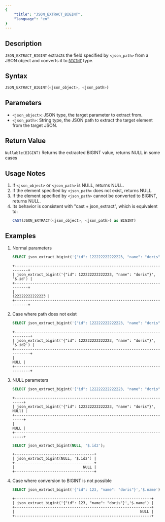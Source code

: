 ```yaml
---
{
    "title": "JSON_EXTRACT_BIGINT",
    "language": "en"
}
---
```


## Description
`JSON_EXTRACT_BIGINT` extracts the field specified by `<json_path>` from a JSON object and converts it to [`BIGINT`](../../../basic-element/sql-data-types/numeric/BIGINT.md) type.

## Syntax
```sql
JSON_EXTRACT_BIGINT(<json_object>, <json_path>)
```

## Parameters
- `<json_object>`: JSON type, the target parameter to extract from.
- `<json_path>`: String type, the JSON path to extract the target element from the target JSON.

## Return Value
`Nullable(BIGINT)` Returns the extracted BIGINT value, returns NULL in some cases

## Usage Notes
1. If `<json_object>` or `<json_path>` is NULL, returns NULL.
2. If the element specified by `<json_path>` does not exist, returns NULL.
3. If the element specified by `<json_path>` cannot be converted to BIGINT, returns NULL.
4. Its behavior is consistent with "cast + json_extract", which is equivalent to:
    ```sql
    CAST(JSON_EXTRACT(<json_object>, <json_path>) as BIGINT)
    ```

## Examples
1. Normal parameters
    ```sql
    SELECT json_extract_bigint('{"id": 122222222222223, "name": "doris"}', '$.id');
    ```
    ```text
    +-------------------------------------------------------------------------+
    | json_extract_bigint('{"id": 122222222222223, "name": "doris"}', '$.id') |
    +-------------------------------------------------------------------------+
    |                                                         122222222222223 |
    +-------------------------------------------------------------------------+
    ```
2. Case where path does not exist
    ```sql
    SELECT json_extract_bigint('{"id": 122222222222223, "name": "doris"}', '$.id2');
    ```
    ```text
    +--------------------------------------------------------------------------+
    | json_extract_bigint('{"id": 122222222222223, "name": "doris"}', '$.id2') |
    +--------------------------------------------------------------------------+
    |                                                                     NULL |
    +--------------------------------------------------------------------------+
    ```
3. NULL parameters
    ```sql
    SELECT json_extract_bigint('{"id": 122222222222223, "name": "doris"}', NULl);
    ```
    ```text
    +-----------------------------------------------------------------------+
    | json_extract_bigint('{"id": 122222222222223, "name": "doris"}', NULl) |
    +-----------------------------------------------------------------------+
    |                                                                  NULL |
    +-----------------------------------------------------------------------+
    ```
    ```sql
    SELECT json_extract_bigint(NULL, '$.id2');
    ```
    ```text
    +------------------------------------+
    | json_extract_bigint(NULL, '$.id2') |
    +------------------------------------+
    |                               NULL |
    +------------------------------------+
    ```
4. Case where conversion to BIGINT is not possible
    ```sql
    SELECT json_extract_bigint('{"id": 123, "name": "doris"}','$.name');
    ```
    ```text
    +--------------------------------------------------------------+
    | json_extract_bigint('{"id": 123, "name": "doris"}','$.name') |
    +--------------------------------------------------------------+
    |                                                         NULL |
    +--------------------------------------------------------------+
    ```